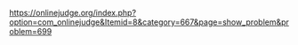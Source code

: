 https://onlinejudge.org/index.php?option=com_onlinejudge&Itemid=8&category=667&page=show_problem&problem=699